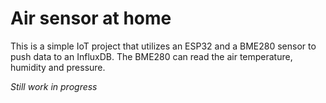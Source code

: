 # Air sensor at home

This is a simple IoT project that utilizes an ESP32 and a BME280 sensor to push data to an InfluxDB.
The BME280 can read the air temperature, humidity and pressure.

*Still work in progress*

